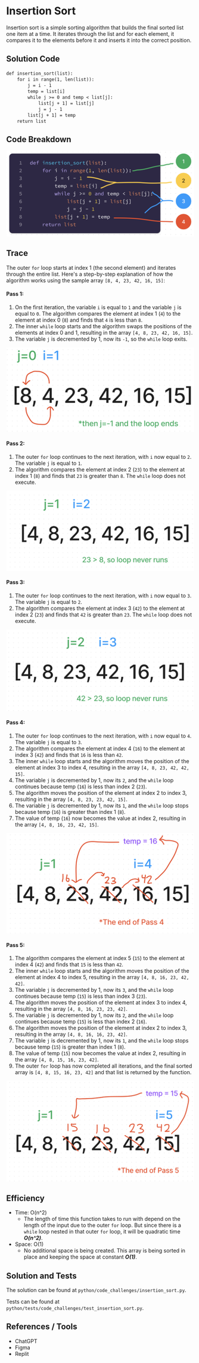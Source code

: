 # Insertion Sort

Insertion sort is a simple sorting algorithm that builds the final sorted list one item at a time. It iterates through the list and for each element, it compares it to the elements before it and inserts it into the correct position.

## Solution Code

```
def insertion_sort(list):
    for i in range(1, len(list)):
        j = i - 1
        temp = list[i]
        while j >= 0 and temp < list[j]:
            list[j + 1] = list[j]
            j = j - 1
        list[j + 1] = temp
    return list
```

## Code Breakdown

![Code Breakdown](insertion_sort_breakdown.png)

## Trace

The outer `for` loop starts at index 1 (the second element) and iterates through the entire list. Here's a step-by-step explanation of how the algorithm works using the sample array `[8, 4, 23, 42, 16, 15]`:

#### Pass 1:

1. On the first iteration, the variable `i` is equal to `1` and the variable `j` is equal to `0`. The algorithm compares the element at index 1 (`4`) to the element at index 0 (`8`) and finds that `4` is less than `8`.
2. The inner `while` loop starts and the algorithm swaps the positions of the elements at index 0 and 1, resulting in the array `[4, 8, 23, 42, 16, 15]`.
3. The variable `j` is decremented by 1, now its `-1`, so the `while` loop exits.

![Pass1](Pass1.png)

#### Pass 2:

1. The outer `for` loop continues to the next iteration, with `i` now equal to `2`. The variable `j` is equal to `1`.
2. The algorithm compares the element at index 2 (`23`) to the element at index 1 (`8`) and finds that `23` is greater than `8`. The `while` loop does not execute.

![Pass2](Pass2.png)

#### Pass 3:

1. The outer `for` loop continues to the next iteration, with `i` now equal to `3`. The variable `j` is equal to `2`.
2. The algorithm compares the element at index 3 (`42`) to the element at index 2 (`23`) and finds that `42` is greater than `23`. The `while` loop does not execute.

![Pass3](Pass3.png)

#### Pass 4:

1. The outer `for` loop continues to the next iteration, with `i` now equal to `4`. The variable `j` is equal to `3`.
2. The algorithm compares the element at index 4 (`16`) to the element at index 3 (`42`) and finds that `16` is less than `42`.
3. The inner `while` loop starts and the algorithm moves the position of the element at index 3 to index 4, resulting in the array `[4, 8, 23, 42, 42, 15]`.
4. The variable `j` is decremented by 1, now its `2`, and the `while` loop continues because temp (`16`) is less than index 2 (`23`).
5. The algorithm moves the position of the element at index 2 to index 3, resulting in the array `[4, 8, 23, 23, 42, 15]`.
6. The variable `j` is decremented by 1, now its `1`, and the `while` loop stops because temp (`16`) is greater than index 1 (`8`).
7. The value of temp (`16`) now becomes the value at index 2, resulting in the array `[4, 8, 16, 23, 42, 15]`.

![Pass4](Pass4.png)

#### Pass 5:

1. The algorithm compares the element at index 5 (`15`) to the element at index 4 (`42`) and finds that `15` is less than `42`.
2. The inner `while` loop starts and the algorithm moves the position of the element at index 4 to index 5, resulting in the array `[4, 8, 16, 23, 42, 42]`.
3. The variable `j` is decremented by 1, now its `3`, and the `while` loop continues because temp (`15`) is less than index 3 (`23`).
4. The algorithm moves the position of the element at index 3 to index 4, resulting in the array `[4, 8, 16, 23, 23, 42]`.
5. The variable `j` is decremented by 1, now its `2`, and the `while` loop continues because temp (`15`) is less than index 2 (`16`).
6. The algorithm moves the position of the element at index 2 to index 3, resulting in the array `[4, 8, 16, 16, 23, 42]`.
7. The variable `j` is decremented by 1, now its `1`, and the `while` loop stops because temp (`15`) is greater than index 1 (`8`).
8. The value of temp (`15`) now becomes the value at index 2, resulting in the array `[4, 8, 15, 16, 23, 42]`.
9. The outer `for` loop has now completed all iterations, and the final sorted array is `[4, 8, 15, 16, 23, 42]` and that list is returned by the function.

![Pass5](Pass5.png)

## Efficiency

* Time: O(n^2)
  * The length of time this function takes to run with depend on the length of the input due to the outer `for` loop. But since there is a `while` loop nested in that outer `for` loop, it will be quadratic time ***O(n^2)***.
* Space: O(1)
  * No additional space is being created. This array is being sorted in place and keeping the space at constant ***O(1)***.

## Solution and Tests

The solution can be found at `python/code_challenges/insertion_sort.py`.

Tests can be found at `python/tests/code_challenges/test_insertion_sort.py`.

## References / Tools

* ChatGPT
* Figma
* Replit

